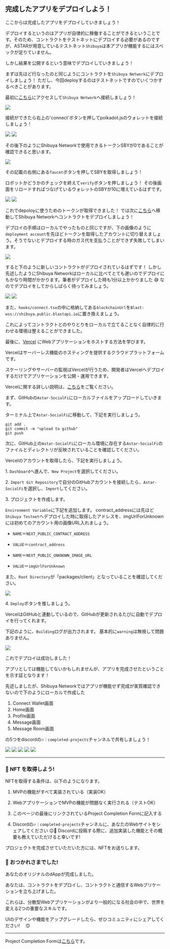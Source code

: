 ## 完成したアプリをデプロイしよう！

ここからは完成したアプリをデプロイしていきましょう！

デプロイするというのはアプリが自律的に稼働することができるということです。そのため、コントラクトをテストネットにデプロイする必要があるのですが、ASTARが用意しているテストネット`Shibuya`は本アプリが機能するにはスペックが足りていません。

しかし結果を公開するという意味でデプロイしていきましょう！

まずは先ほど行なったのと同じようにコントラクトを`Shibuya Network`にデプロイしましょう！ ただし、今回deployするのはテストネットですのでいくつかするべきことがあります。

最初に[こちら](https://portal.astar.network/#/astar/assets)にアクセスして`Shibuya Network`へ接続しましょう！

![](/images/ASTAR-SocialFi/section-3/3_2_1.png)

接続ができたら右上の'connect'ボタンを押してpolkadot.jsのウォレットを接続しましょう！

![](/images/ASTAR-SocialFi/section-3/3_2_2.png)
![](/images/ASTAR-SocialFi/section-3/3_2_3.png)

その後下のようにShibuya Networkで使用できるトークンSBYが0であることが確認できると思います。

![](/images/ASTAR-SocialFi/section-3/3_2_4.png)

その記載の右側にある`faucet`ボタンを押してSBYを取得しましょう！

ロボットかどうかのチェックを終えて`verify`ボタンを押しましょう！ その後画面をリロードすればつなげているウォレットのSBYが10に増えているはずです。

![](/images/ASTAR-SocialFi/section-3/3_2_5.png)
![](/images/ASTAR-SocialFi/section-3/3_2_6.png)

これでdepoloyに使うためのトークンが取得できました！ では次に[こちら](https://polkadot.js.org/apps/?rpc=wss%3A%2F%2Frpc.shibuya.astar.network#/explorer)へ移動してShibuya Networkへコントラクトをデプロイしましょう！

デプロイの手順はローカルでやったものと同じですが、下の画像のように`deployment account`を先ほどトークンを取得したアカウントに切り替えましょう。そうでないとデプロイする時のガス代を支払うことができず失敗してしまいます。

![](/images/ASTAR-SocialFi/section-3/3_2_7.png)

すると下のように新しいコントラクトがデプロイされているはずです！ しかし先述したようにShibuya Networkはローカルに比べてとても遅いのでデプロイにもかなり時間がかかります。筆者がデプロイした時も1分以上かかりました 😅
なのでデプロイをしてからしばらく待ってみましょう。

![](/images/ASTAR-SocialFi/section-3/3_2_8.png)
![](/images/ASTAR-SocialFi/section-3/3_2_9.png)

また、`hooks/connect.tsx`の中に格納してある`blockchainUrl`を`Blast: wss://shibuya.public.blastapi.io`に置き換えましょう。

これによってコントラクトとのやりとりをローカルで立てることなく自律的に行わせる環境は整えることができました。

最後に、[Vercel](https://vercel.com/) にWebアプリケーションをホストする方法を学びます。

Vercelはサーバーレス機能のホスティングを提供するクラウドプラットフォームです。

スケーリングやサーバーの監視はVercelが行うため、開発者はVercelへデプロイするだけでアプリケーションを公開・運用できます。

Vercelに関する詳しい説明は、[こちら](https://zenn.dev/lollipop_onl/articles/eoz-vercel-pricing-2020)をご覧ください。

まず、GitHubの`Astar-SocialFi`にローカルファイルをアップロードしていきます。

ターミナル上で`Astar-SocialFi`に移動して、下記を実行しましょう。

```
git add .
git commit -m "upload to github"
git push
```

次に、GitHub上の`Astar-SocialFi`にローカル環境に存在する`Astar-SocialFi`のファイルとディレクトリが反映されていることを確認してください。

Vercelのアカウントを取得したら、下記を実行しましょう。

1\. `Dashboard`へ進んで、`New Project`を選択してください。

2\. `Import Git Repository`で自分のGitHubアカウントを接続したら、`Astar-SocialFi`を選択し、`Import`してください。

3\. プロジェクトを作成します。

`Environment Variable`に下記を追加します。
contract_addressには先ほど`Shibuya Testnet`へデプロイした時に取得したアドレスを、imgUrlForUnknownには初めてのアカウント用の画像URL入れましょう。

- `NAME`＝`NEXT_PUBLIC_CONTRACT_ADDRESS`
- `VALUE`＝`contract_address`

- `NAME`＝`NEXT_PUBLIC_UNKNOWN_IMAGE_URL`
- `VALUE`＝`imgUrlForUnknown`

また、`Root Directory`が「packages/client」となっていることを確認してください。

![](/images/ASTAR-SocialFi/section-3/3_2_15.png)

4\. `Deploy`ボタンを推しましょう。

VercelはGitHubと連動しているので、GitHubが更新されるたびに自動でデプロイを行ってくれます。

下記のように、`Building`ログが出力されます。
基本的に`warning`は無視して問題ありません。

![](/images/ASTAR-SocialFi/section-3/3_2_16.png)

これでデプロイは成功しました！

アプリとしては機能してないかもしれませんが、アプリを完成させたということを示す証となります！

先述しましたが、Shibuya Networkではアプリが機能せず完成が実質確認できないので下のようにローカルで作成した

1. Connect Wallet画面
2. Home画面
3. Profile画面
4. Message画面
5. Message Room画面

の5つをdiscordの`🔥｜completed-projects`チャンネルで共有しましょう！

![](/images/ASTAR-SocialFi/section-3/3_2_10.png)
![](/images/ASTAR-SocialFi/section-3/3_2_11.png)
![](/images/ASTAR-SocialFi/section-3/3_2_12.png)
![](/images/ASTAR-SocialFi/section-3/3_2_13.png)
![](/images/ASTAR-SocialFi/section-3/3_2_14.png)

---

### 🎫 NFT を取得しよう!

NFTを取得する条件は、以下のようになります。

1. MVPの機能がすべて実装されている（実装OK）

2. WebアプリケーションでMVPの機能が問題なく実行される（テストOK）

3. このページの最後にリンクされているProject Completion Formに記入する

4. Discordの`🔥｜completed-projects`チャンネルに、あなたのWebサイトをシェアしてください 😉🎉 Discordに投稿する際に、追加実装した機能とその概要も教えていただけると幸いです!

プロジェクトを完成させていただいた方には、NFTをお送りします。

### 🎉 おつかれさまでした!

あなたのオリジナルのdAppが完成しました。

あなたは、コントラクトをデプロイし、コントラクトと通信するWebプリケーションを立ち上げました。

これらは、分散型Webアプリケーションがより一般的になる社会の中で、世界を変える2つの重要なスキルです。

UIのデザインや機能をアップグレードしたら、ぜひコミュニティにシェアしてください!　 😊

---

Project Completion Formは[こちら](https://airtable.com/shrf1cCtTx0iQuszX)です。
